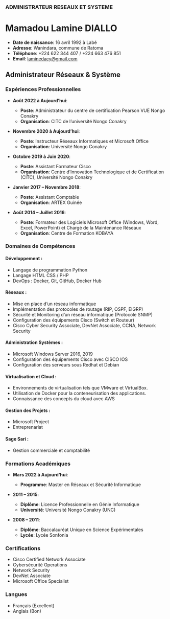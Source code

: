 ### ADMINISTRATEUR RESEAUX ET SYSTEME 
# Mamadou Lamine DIALLO

- **Date de naissance**: 16 avril 1992 à Labé
- **Adresse**: Wanindara, commune de Ratoma
- **Téléphone**: +224 622 344 407 / +224 663 476 851
- **Email**: laminedacy@gmail.com

## Administrateur Réseaux & Système

### Expériences Professionnelles

- **Août 2022 à Aujourd’hui**:
  - **Poste**: Administrateur du centre de certification Pearson VUE Nongo Conakry
  - **Organisation**: CITC de l’université Nongo Conakry

- **Novembre 2020 à Aujourd’hui**:
  - **Poste**: Instructeur Réseaux Informatiques et Microsoft Office
  - **Organisation**: Université Nongo Conakry

- **Octobre 2019 à Juin 2020**:
  - **Poste**: Assistant Formateur Cisco
  - **Organisation**: Centre d’Innovation Technologique et de Certification (CITC), Université Nongo Conakry

- **Janvier 2017 – Novembre 2018**:
  - **Poste**: Assistant Comptable
  - **Organisation**: ARTEX Guinée

- **Août 2014 – Juillet 2016**:
  - **Poste**: Formateur des Logiciels Microsoft Office (Windows, Word, Excel, PowerPoint) et Chargé de la Maintenance Réseaux
  - **Organisation**: Centre de Formation KOBAYA

### Domaines de Compétences

#### Développement :
- Langage de programmation Python
- Langage HTML CSS / PHP
- DevOps : Docker, Git, GitHub, Docker Hub

#### Réseaux :
- Mise en place d’un réseau informatique
- Implémentation des protocoles de routage (RIP, OSPF, EIGRP)
- Sécurité et Monitoring d’un réseau informatique (Protocole SNMP)
- Configuration des équipements Cisco (Switch et Routeur)
- Cisco Cyber Security Associate, DevNet Associate, CCNA, Network Security

#### Administration Systèmes :
- Microsoft Windows Server 2016, 2019
- Configuration des équipements Cisco avec CISCO IOS
- Configuration des serveurs sous Redhat et Debian

#### Virtualisation et Cloud :
- Environnements de virtualisation tels que VMware et VirtualBox.
- Utilisation de Docker pour la conteneurisation des applications.
- Connaissance des concepts du cloud avec AWS

#### Gestion des Projets :
- Microsoft Project
- Entreprenariat

#### Sage Sari :
- Gestion commerciale et comptabilité

### Formations Académiques

- **Mars 2022 à Aujourd’hui**:
  - **Programme**: Master en Réseaux et Sécurité Informatique

- **2011 – 2015**:
  - **Diplôme**: Licence Professionnelle en Génie Informatique
  - **Université**: Université Nongo Conakry (UNC)

- **2008 – 2011**:
  - **Diplôme**: Baccalauréat Unique en Science Expérimentales
  - **Lycée**: Lycée Sonfonia

### Certifications

- Cisco Certified Network Associate
- Cybersécurité Operations
- Network Security
- DevNet Associate
- Microsoft Office Specialist

### Langues

- Français (Excellent)
- Anglais (Bon)
